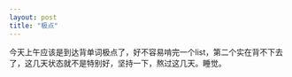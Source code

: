 ```yaml
---
layout: post
title: "极点"
---
```

今天上午应该是到达背单词极点了，好不容易啃完一个list，第二个实在背不下去了，这几天状态就不是特别好，坚持一下，熬过这几天。睡觉。
